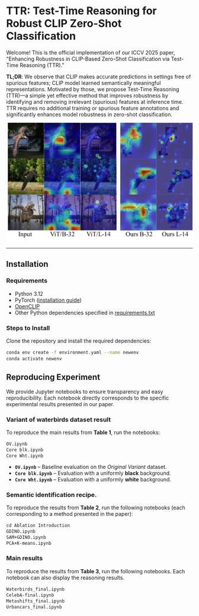 # TTR: Test-Time Reasoning for Robust CLIP Zero-Shot Classification

Welcome! This is the official implementation of our ICCV 2025 paper, "Enhancing Robustness in CLIP-Based Zero-Shot Classification via Test-Time Reasoning (TTR)."

**TL;DR**: We observe that CLIP makes accurate predictions in settings free of spurious features; CLIP model learned semantically meaningful representations. Motivated by those, we propose Test-Time Reasoning (TTR)—a simple yet effective method that improves robustness by identifying and removing irrelevant (spurious) features at inference time. TTR requires no additional training or spurious feature annotations and significantly enhances model robustness in zero-shot classification.

![Attention map visualization](Figure/banner.png)

---

## Installation

### Requirements

- Python 3.12
- PyTorch ([installation guide](https://pytorch.org/get-started/locally/))
- [OpenCLIP](https://github.com/mlfoundations/open_clip)
- Other Python dependencies specified in [requirements.txt](requirements.txt)

### Steps to Install

Clone the repository and install the required dependencies:

```bash
conda env create -f environment.yaml --name newenv
conda activate newenv
```

## Reproducing Experiment
We provide Jupyter notebooks to ensure transparency and easy reproducibility. Each notebook directly corresponds to the specific experimental results presented in our paper.

### Variant of waterbirds dataset result

To reproduce the main results from **Table&nbsp;1**, run the notebooks:

```
OV.ipynb
Core blk.ipynb
Core Wht.ipynb
```


- **`OV.ipynb`** – Baseline evaluation on the *Original Variant* dataset.  
- **`Core blk.ipynb`** – Evaluation with a uniformly **black** background.  
- **`Core Wht.ipynb`** – Evaluation with a uniformly **white** background.  



### Semantic identification recipe. 

To reproduce the results from **Table&nbsp;2**, run the following notebooks (each corresponding to a method presented in the paper):
```
cd Ablation Introduction
GDINO.ipynb
SAM+GDINO.ipynb
PCA+K-means.ipynb
```

### Main results

To reproduce the results from **Table&nbsp;3**, run the following notebooks. Each notebook can also display the reasoning results.
```
Waterbirds_final.ipynb
CelebA-final.ipynb
Metashifts_final.ipynb
Urbancars_final.ipynb
```



